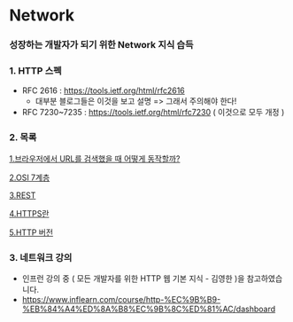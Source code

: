 # Network
### 성장하는 개발자가 되기 위한 Network 지식 습득

### 1. HTTP 스펙

- RFC 2616 : https://tools.ietf.org/html/rfc2616
  - 대부분 블로그들은 이것을 보고 설명 => 그래서 주의해야 한다!
- RFC 7230~7235 : https://tools.ietf.org/html/rfc7230 ( 이것으로 모두 개정 )



### 2. 목록

[1.브라우저에서 URL를 검색했을 때 어떻게 동작할까?](./list/브라우저-동작방식.md)

[2.OSI 7계층](./list/OSI-7계층.md)

[3.REST](./list/REST.md)

[4.HTTPS란](./list/HTTPS란.md)

[5.HTTP 버전](./list/HTTP-버전.md)



### 3. 네트워크 강의

- 인프런 강의 중 ( 모든 개발자를 위한 HTTP 웹 기본 지식 - 김영한 )을 참고하였습니다.
- https://www.inflearn.com/course/http-%EC%9B%B9-%EB%84%A4%ED%8A%B8%EC%9B%8C%ED%81%AC/dashboard